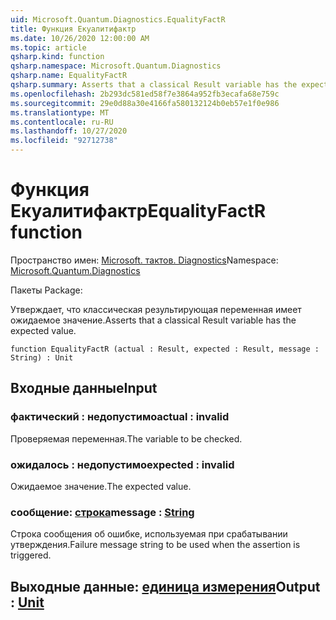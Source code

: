 ```yaml
---
uid: Microsoft.Quantum.Diagnostics.EqualityFactR
title: Функция Екуалитифактр
ms.date: 10/26/2020 12:00:00 AM
ms.topic: article
qsharp.kind: function
qsharp.namespace: Microsoft.Quantum.Diagnostics
qsharp.name: EqualityFactR
qsharp.summary: Asserts that a classical Result variable has the expected value.
ms.openlocfilehash: 2b293dc581ed58f7e3864a952fb3ecafa68e759c
ms.sourcegitcommit: 29e0d88a30e4166fa580132124b0eb57e1f0e986
ms.translationtype: MT
ms.contentlocale: ru-RU
ms.lasthandoff: 10/27/2020
ms.locfileid: "92712738"
---
```

# <a name="equalityfactr-function"></a><span data-ttu-id="8aeb7-102">Функция Екуалитифактр</span><span class="sxs-lookup"><span data-stu-id="8aeb7-102">EqualityFactR function</span></span>

<span data-ttu-id="8aeb7-103">Пространство имен: [Microsoft. тактов. Diagnostics](xref:Microsoft.Quantum.Diagnostics)</span><span class="sxs-lookup"><span data-stu-id="8aeb7-103">Namespace: [Microsoft.Quantum.Diagnostics](xref:Microsoft.Quantum.Diagnostics)</span></span>

<span data-ttu-id="8aeb7-104">Пакеты [](https://nuget.org/packages/)</span><span class="sxs-lookup"><span data-stu-id="8aeb7-104">Package: [](https://nuget.org/packages/)</span></span>


<span data-ttu-id="8aeb7-105">Утверждает, что классическая результирующая переменная имеет ожидаемое значение.</span><span class="sxs-lookup"><span data-stu-id="8aeb7-105">Asserts that a classical Result variable has the expected value.</span></span>

```qsharp
function EqualityFactR (actual : Result, expected : Result, message : String) : Unit
```


## <a name="input"></a><span data-ttu-id="8aeb7-106">Входные данные</span><span class="sxs-lookup"><span data-stu-id="8aeb7-106">Input</span></span>

### <a name="actual--__invalidresult__"></a><span data-ttu-id="8aeb7-107">фактический __: <Result> недопустимо__</span><span class="sxs-lookup"><span data-stu-id="8aeb7-107">actual : __invalid<Result>__</span></span>

<span data-ttu-id="8aeb7-108">Проверяемая переменная.</span><span class="sxs-lookup"><span data-stu-id="8aeb7-108">The variable to be checked.</span></span>


### <a name="expected--__invalidresult__"></a><span data-ttu-id="8aeb7-109">ожидалось __: <Result> недопустимо__</span><span class="sxs-lookup"><span data-stu-id="8aeb7-109">expected : __invalid<Result>__</span></span>

<span data-ttu-id="8aeb7-110">Ожидаемое значение.</span><span class="sxs-lookup"><span data-stu-id="8aeb7-110">The expected value.</span></span>


### <a name="message--string"></a><span data-ttu-id="8aeb7-111">сообщение: [строка](xref:microsoft.quantum.lang-ref.string)</span><span class="sxs-lookup"><span data-stu-id="8aeb7-111">message : [String](xref:microsoft.quantum.lang-ref.string)</span></span>

<span data-ttu-id="8aeb7-112">Строка сообщения об ошибке, используемая при срабатывании утверждения.</span><span class="sxs-lookup"><span data-stu-id="8aeb7-112">Failure message string to be used when the assertion is triggered.</span></span>



## <a name="output--unit"></a><span data-ttu-id="8aeb7-113">Выходные данные: [единица измерения](xref:microsoft.quantum.lang-ref.unit)</span><span class="sxs-lookup"><span data-stu-id="8aeb7-113">Output : [Unit](xref:microsoft.quantum.lang-ref.unit)</span></span>

